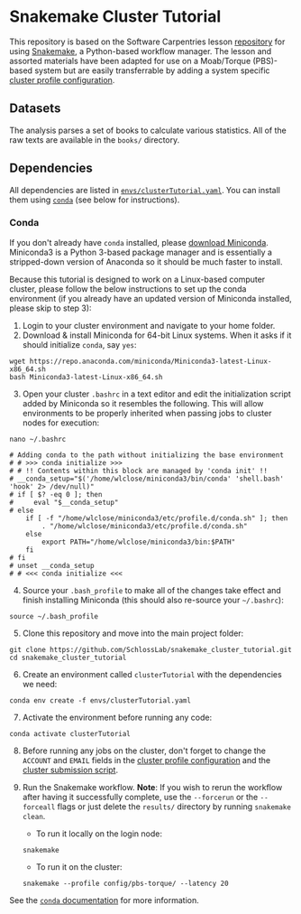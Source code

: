 # Snakemake Cluster Tutorial

This repository is based on the Software Carpentries lesson [repository](https://hpc-carpentry.github.io/hpc-python/17-cluster/) for using [Snakemake](https://snakemake.readthedocs.io/en/stable/index.html), a Python-based workflow manager. The lesson and assorted materials have been adapted for use on a Moab/Torque (PBS)-based system but are easily transferrable by adding a system specific [cluster profile configuration](config/pbs-torque/config.yaml).

## Datasets

The analysis parses a set of books to calculate various statistics. All of the raw texts are available in the `books/` directory.

## Dependencies

All dependencies are listed in [`envs/clusterTutorial.yaml`](envs/clusterTutorial.yaml). You can install them using [`conda`](https://docs.conda.io/projects/conda/en/latest/index.html) (see below for instructions).

### Conda

If you don't already have `conda` installed, please [download Miniconda](https://docs.conda.io/en/latest/miniconda.html). Miniconda3 is a Python 3-based package manager and is essentially a stripped-down version of Anaconda so it should be much faster to install.

Because this tutorial is designed to work on a Linux-based computer cluster, please follow the below instructions to set up the conda environment (if you already have an updated version of Miniconda installed, please skip to step 3):

1. Login to your cluster environment and navigate to your home folder.
2. Download & install Miniconda for 64-bit Linux systems. When it asks if it should initialize `conda`, say `yes`:
```
wget https://repo.anaconda.com/miniconda/Miniconda3-latest-Linux-x86_64.sh
bash Miniconda3-latest-Linux-x86_64.sh
```
3. Open your cluster `.bashrc` in a text editor and edit the initialization script added by Miniconda so it resembles the following. This will allow environments to be properly inherited when passing jobs to cluster nodes for execution:
```
nano ~/.bashrc
```
```
# Adding conda to the path without initializing the base environment
# # >>> conda initialize >>>
# # !! Contents within this block are managed by 'conda init' !!
# __conda_setup="$('/home/wlclose/miniconda3/bin/conda' 'shell.bash' 'hook' 2> /dev/null)"
# if [ $? -eq 0 ]; then
#     eval "$__conda_setup"
# else
    if [ -f "/home/wlclose/miniconda3/etc/profile.d/conda.sh" ]; then
        . "/home/wlclose/miniconda3/etc/profile.d/conda.sh"
    else
        export PATH="/home/wlclose/miniconda3/bin:$PATH"
    fi
# fi
# unset __conda_setup
# # <<< conda initialize <<<
```
4. Source your `.bash_profile` to make all of the changes take effect and finish installing Miniconda (this should also re-source your `~/.bashrc`):
```
source ~/.bash_profile
```
5. Clone this repository and move into the main project folder:
```
git clone https://github.com/SchlossLab/snakemake_cluster_tutorial.git
cd snakemake_cluster_tutorial
```
6. Create an environment called `clusterTutorial` with the dependencies we need:
```
conda env create -f envs/clusterTutorial.yaml
```
7. Activate the environment before running any code:
```
conda activate clusterTutorial
```
8. Before running any jobs on the cluster, don't forget to change the `ACCOUNT` and `EMAIL` fields in the [cluster profile configuration](config/cluster.json) and the [cluster submission script](code/clusterSnakemake.pbs).

9. Run the Snakemake workflow. **Note**: If you wish to rerun the workflow after having it successfully complete, use the `--forcerun` or the `--forceall` flags or just delete the `results/` directory by running `snakemake clean`.
    - To run it locally on the login node:
    ```
    snakemake
    ```
    - To run it on the cluster:
    ```
    snakemake --profile config/pbs-torque/ --latency 20
    ```

See the [`conda` documentation](https://docs.conda.io/projects/conda/en/latest/user-guide/index.html) for more information.
